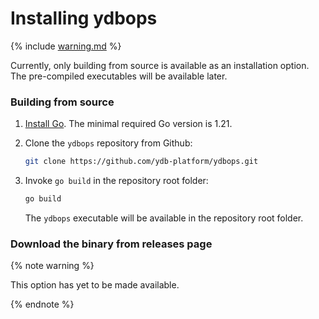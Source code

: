 # Installing ydbops

{% include [warning.md](_includes/warning.md) %}

Currently, only building from source is available as an installation option. The pre-compiled executables will be available later.

### Building from source

1. [Install Go](https://go.dev/doc/install). The minimal required Go version is 1.21.

2. Clone the `ydbops` repository from Github:
    ```bash
    git clone https://github.com/ydb-platform/ydbops.git
    ```

3. Invoke `go build` in the repository root folder:
    ```bash
    go build
    ```
    The `ydbops` executable will be available in the repository root folder.

### Download the binary from releases page

{% note warning %}

This option has yet to be made available.

{% endnote %}
